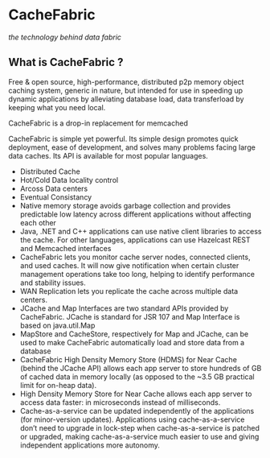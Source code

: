 # CacheFabric
*the technology behind data fabric*


## What is CacheFabric ?

Free & open source, high-performance, distributed p2p memory object caching system, generic in nature, but intended for use in speeding up dynamic applications by alleviating database load, data transferload by keeping what you need local.

CacheFabric is a drop-in replacement for memcached

CacheFabric is simple yet powerful. Its simple design promotes quick deployment, ease of development, and solves many problems facing large data caches. Its API is available for most popular languages.



* Distributed Cache
* Hot/Cold Data locality control
* Arcoss Data centers
* Eventual Consistancy
* Native memory storage avoids garbage collection and provides predictable low latency across different applications without affecting each other
* Java, .NET and C++ applications can use native client libraries to access the cache. For other languages, applications can use Hazelcast REST and Memcached interfaces
* CacheFabric   lets you monitor cache server nodes, connected clients, and used caches. It will now give notification when certain cluster management operations take too long, helping to identify performance and stability issues.
* WAN Replication lets you replicate the cache across multiple data centers.
* JCache and Map Interfaces are two standard APIs provided by CacheFabric. JCache is standard for JSR 107 and Map Interface is based on java.util.Map
* MapStore and CacheStore, respectively for Map and JCache, can be used to make CacheFabric automatically load and store data from a database
* CacheFabric High Density Memory Store (HDMS) for Near Cache (behind the JCache API) allows each app server to store hundreds of GB of cached data in memory locally (as opposed to the ~3.5 GB practical limit for on-heap data).
* High Density Memory Store for Near Cache allows each app server to access data faster: in microseconds instead of milliseconds.
* Cache-as-a-service can be updated independently of the applications (for minor-version updates). Applications using cache-as-a-service don’t need to upgrade in lock-step when cache-as-a-service is patched or upgraded, making cache-as-a-service much easier to use and giving independent applications more autonomy.





